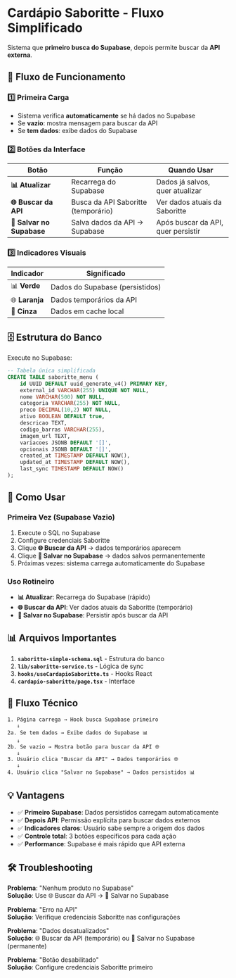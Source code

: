 # Cardápio Saboritte - Fluxo Simplificado

Sistema que **primeiro busca do Supabase**, depois permite buscar da **API externa**.

## 🎯 Fluxo de Funcionamento

### 1️⃣ **Primeira Carga**
- Sistema verifica **automaticamente** se há dados no Supabase
- Se **vazio**: mostra mensagem para buscar da API
- Se **tem dados**: exibe dados do Supabase

### 2️⃣ **Botões da Interface**

| Botão | Função | Quando Usar |
|-------|--------|-------------|
| **📊 Atualizar** | Recarrega do Supabase | Dados já salvos, quer atualizar |
| **🌐 Buscar da API** | Busca da API Saboritte (temporário) | Ver dados atuais da Saboritte |
| **💾 Salvar no Supabase** | Salva dados da API → Supabase | Após buscar da API, quer persistir |

### 3️⃣ **Indicadores Visuais**

| Indicador | Significado |
|-----------|-------------|
| 📊 **Verde** | Dados do Supabase (persistidos) |
| 🌐 **Laranja** | Dados temporários da API |
| 💾 **Cinza** | Dados em cache local |

## 🗄️ Estrutura do Banco

Execute no Supabase:

```sql
-- Tabela única simplificada
CREATE TABLE saboritte_menu (
    id UUID DEFAULT uuid_generate_v4() PRIMARY KEY,
    external_id VARCHAR(255) UNIQUE NOT NULL,
    nome VARCHAR(500) NOT NULL,
    categoria VARCHAR(255) NOT NULL,
    preco DECIMAL(10,2) NOT NULL,
    ativo BOOLEAN DEFAULT true,
    descricao TEXT,
    codigo_barras VARCHAR(255),
    imagem_url TEXT,
    variacoes JSONB DEFAULT '[]',
    opcionais JSONB DEFAULT '[]',
    created_at TIMESTAMP DEFAULT NOW(),
    updated_at TIMESTAMP DEFAULT NOW(),
    last_sync TIMESTAMP DEFAULT NOW()
);
```

## 🚀 Como Usar

### **Primeira Vez** (Supabase Vazio)
1. Execute o SQL no Supabase
2. Configure credenciais Saboritte
3. Clique **🌐 Buscar da API** → dados temporários aparecem
4. Clique **💾 Salvar no Supabase** → dados salvos permanentemente
5. Próximas vezes: sistema carrega automaticamente do Supabase

### **Uso Rotineiro**
- **📊 Atualizar**: Recarrega do Supabase (rápido)
- **🌐 Buscar da API**: Ver dados atuais da Saboritte (temporário)
- **💾 Salvar no Supabase**: Persistir após buscar da API

## 📊 Arquivos Importantes

1. **`saboritte-simple-schema.sql`** - Estrutura do banco
2. **`lib/saboritte-service.ts`** - Lógica de sync
3. **`hooks/useCardapioSaboritte.ts`** - Hooks React
4. **`cardapio-saboritte/page.tsx`** - Interface

## 🔄 Fluxo Técnico

```
1. Página carrega → Hook busca Supabase primeiro
   ↓
2a. Se tem dados → Exibe dados do Supabase 📊
   ↓
2b. Se vazio → Mostra botão para buscar da API 🌐
   ↓
3. Usuário clica "Buscar da API" → Dados temporários 🌐
   ↓
4. Usuário clica "Salvar no Supabase" → Dados persistidos 📊
```

## 💡 Vantagens

- ✅ **Primeiro Supabase**: Dados persistidos carregam automaticamente
- ✅ **Depois API**: Permissão explícita para buscar dados externos
- ✅ **Indicadores claros**: Usuário sabe sempre a origem dos dados
- ✅ **Controle total**: 3 botões específicos para cada ação
- ✅ **Performance**: Supabase é mais rápido que API externa

## 🛠️ Troubleshooting

**Problema**: "Nenhum produto no Supabase"  
**Solução**: Use 🌐 Buscar da API → 💾 Salvar no Supabase

**Problema**: "Erro na API"  
**Solução**: Verifique credenciais Saboritte nas configurações

**Problema**: "Dados desatualizados"  
**Solução**: 🌐 Buscar da API (temporário) ou 💾 Salvar no Supabase (permanente)

**Problema**: "Botão desabilitado"  
**Solução**: Configure credenciais Saboritte primeiro
